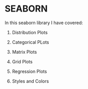 # SEABORN

In this seaborn library I have covered:

1. Distribution Plots

2. Categorical PLots

3. Matrix Plots

4. Grid Plots

5. Regression Plots

6. Styles and Colors
